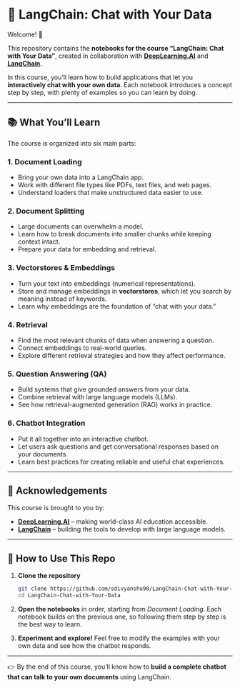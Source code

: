 # 🌟 LangChain: Chat with Your Data

Welcome! 👋

This repository contains the **notebooks for the course “LangChain: Chat with Your Data”**, created in collaboration with **[DeepLearning.AI](https://www.deeplearning.ai/)** and **[LangChain](https://www.langchain.com/)**.

In this course, you’ll learn how to build applications that let you **interactively chat with your own data**. Each notebook introduces a concept step by step, with plenty of examples so you can learn by doing.

---

## 📚 What You’ll Learn

The course is organized into six main parts:

### 1. Document Loading

- Bring your own data into a LangChain app.
- Work with different file types like PDFs, text files, and web pages.
- Understand loaders that make unstructured data easier to use.

### 2. Document Splitting

- Large documents can overwhelm a model.
- Learn how to break documents into smaller chunks while keeping context intact.
- Prepare your data for embedding and retrieval.

### 3. Vectorstores & Embeddings

- Turn your text into embeddings (numerical representations).
- Store and manage embeddings in **vectorstores**, which let you search by meaning instead of keywords.
- Learn why embeddings are the foundation of “chat with your data.”

### 4. Retrieval

- Find the most relevant chunks of data when answering a question.
- Connect embeddings to real-world queries.
- Explore different retrieval strategies and how they affect performance.

### 5. Question Answering (QA)

- Build systems that give grounded answers from your data.
- Combine retrieval with large language models (LLMs).
- See how retrieval-augmented generation (RAG) works in practice.

### 6. Chatbot Integration

- Put it all together into an interactive chatbot.
- Let users ask questions and get conversational responses based on your documents.
- Learn best practices for creating reliable and useful chat experiences.

---

## 🙌 Acknowledgements

This course is brought to you by:

- **[DeepLearning.AI](https://www.deeplearning.ai/)** – making world-class AI education accessible.
- **[LangChain](https://www.langchain.com/)** – building the tools to develop with large language models.

---

## 🚀 How to Use This Repo

1. **Clone the repository**

   ```bash
   git clone https://github.com/sdivyanshu90/LangChain-Chat-with-Your-Data.git
   cd LangChain-Chat-with-Your-Data
   ```

2. **Open the notebooks** in order, starting from _Document Loading_.
   Each notebook builds on the previous one, so following them step by step is the best way to learn.

3. **Experiment and explore!**
   Feel free to modify the examples with your own data and see how the chatbot responds.

---

👉 By the end of this course, you’ll know how to **build a complete chatbot that can talk to your own documents** using LangChain.
